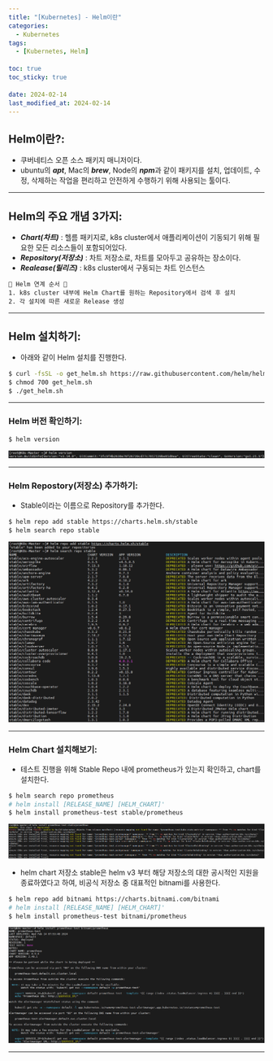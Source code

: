 ```yaml
---
title: "[Kubernetes] - Helm이란"
categories:
  - Kubernetes
tags:
  - [Kubernetes, Helm]

toc: true
toc_sticky: true

date: 2024-02-14
last_modified_at: 2024-02-14
---
```


## Helm이란?:
- 쿠버네티스 오픈 소스 패키지 매니저이다.
- ubuntu의 ***apt***, Mac의 ***brew***, Node의 ***npm***과 같이 패키지를 설치, 업데이트, 수정, 삭제하는 작업을 편리하고 안전하게 수행하기 위해 사용되는 툴이다.

* * *

## Helm의 주요 개념 3가지:
- ***Chart(차트)*** : 헬름 패키지로, k8s cluster에서 애플리케이션이 기동되기 위해 필요한 모든 리소스들이 포함되어있다.
- ***Repository(저장소)*** : 차트 저장소로, 차트를 모아두고 공유하는 장소이다.
- ***Realease(릴리즈)*** : k8s cluster에서 구동되는 차트 인스턴스
```html
🙌 Helm 연계 순서 🙌
1. k8s cluster 내부에 Helm Chart를 원하는 Repository에서 검색 후 설치
2. 각 설치에 따른 새로운 Release 생성
```

* * *

## Helm 설치하기:
- 아래와 같이 Helm 설치를 진행한다.
```bash
$ curl -fsSL -o get_helm.sh https://raw.githubusercontent.com/helm/helm/master/scripts/get-helm-3
$ chmod 700 get_helm.sh
$ ./get_helm.sh
```

* * *

### Helm 버전 확인하기:
```bash
$ helm version
```
[![Helm 버전 확인](/assets/images/kubernetes/Helm%20버전%20확인.png)](/assets/images/kubernetes/Helm%20버전%20확인.png)

* * *

### Helm Repostory(저장소) 추가하기:
- Stable이라는 이름으로 Repository를 추가한다.
```bash
$ helm repo add stable https://charts.helm.sh/stable
$ helm search repo stable
```
[![Helm Repository 목록](/assets/images/kubernetes/Helm%20Repository%20목록.png)](/assets/images/kubernetes/Helm%20Repository%20목록.png)

* * *

### Helm Chart 설치해보기:
- 테스트 진행을 위해 Stable Repo 내에 prometheus가 있는지 확인하고, chart를 설치한다.
```bash
$ helm search repo prometheus
# helm install [RELEASE_NAME] [HELM_CHART]'
$ helm install prometheus-test stable/prometheus
```
[![Helm repo stable 에러 발생](/assets/images/kubernetes/Helm%20repo%20stable%20에러%20발생.png)](/assets/images/kubernetes/Helm%20repo%20stable%20에러%20발생.png)

- helm chart 저장소 stable은 helm v3 부터 해당 저장소의 대한 공시적인 지원을 종료하였다고 하여, 비공식 저장소 중 대표적인 bitnami를 사용한다.
```bash
$ helm repo add bitnami https://charts.bitnami.com/bitnami
# helm install [RELEASE_NAME] [HELM_CHART]'
$ helm install prometheus-test bitnami/prometheus
```
[![Helm chart 저장소 변경 후 prometheus 설치](/assets/images/kubernetes/Helm%20chart%20저장소%20변경%20후%20prometheus%20설치.png)](/assets/images/kubernetes/Helm%20chart%20저장소%20변경%20후%20prometheus%20설치.png)

* * *